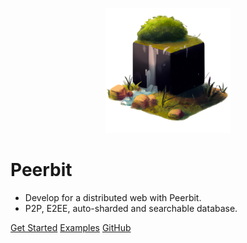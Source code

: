 <!-- # docsify-themeable

> A delightfully simple theme system for [docsify.js](https://docsify.js.org)

- Customize using CSS custom properties
- Zero packages to install or build
- Improved desktop and mobile experience
- Multiple themes available
- Legacy browser support (IE11+)

[Get Started](introduction)
[Demo Sandbox](https://codesandbox.io/s/xv36w4695o)
[GitHub](https://github.com/jhildenbiddle/docsify-themeable) -->
<!-- ![logo](./peerbit-logo.png) -->
<p align="center">
    <img width="200" src="./peerbit-logo.png"  alt="Peerbit icon Icon">
</p> 

# Peerbit 
- Develop for a distributed web with Peerbit. 
- P2P, E2EE, auto-sharded and searchable database. 

[Get Started](getting-started)
[Examples](https://github.com/dao-xyz/peerbit-examples)
[GitHub](https://github.com/dao-xyz/peerbit)


<!-- <br>
 <p align="center">
    <img width="200" src="./peerbit-logo.png"  alt="Peerbit icon Icon">
</p> 

<h1 align="center" style="font-size: 5vmin;">
    <strong>
        Peerbit
   </strong>
</h1>
<h3 align="center">
    Develop for a distributed web with Peerbit
</h3>

<h3 align="center">🤫 E2EE &nbsp; &nbsp; 👯 P2P &nbsp; &nbsp; ⚖️ Auto-sharding  &nbsp; &nbsp;  🔍 Searchable</h3> -->

<!-- <p align="center">
<img src="https://github.com/dao-xyz/peerbit/actions/workflows/ci.yml/badge.svg" alt="Tests">
</p> -->